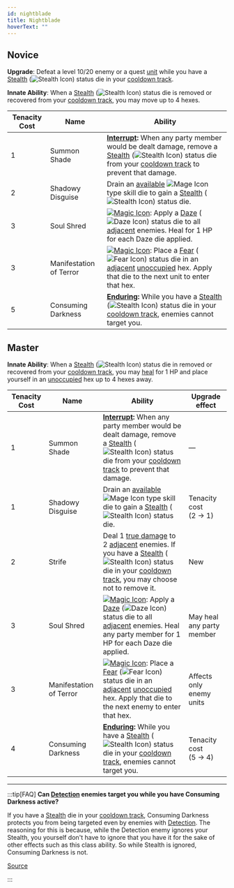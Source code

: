 ```yaml
---
id: nightblade
title: Nightblade
hoverText: ""
---
```


## Novice

**Upgrade**: Defeat a level 10/20 enemy or a quest [unit](/docs/glossary/unit) while you have a [Stealth](/docs/battles/status-effects/stealth) (<img src="/icons/stealth.svg" alt="Stealth Icon" className="icon-svg" />) status die in your [cooldown track](/docs/glossary/cooldown-track).

**Innate Ability**: When a [Stealth](/docs/battles/status-effects/stealth) (<img src="/icons/stealth.svg" alt="Stealth Icon" className="icon-svg" />) status die is removed or recovered from your [cooldown track](/docs/glossary/cooldown-track), you may move up to 4 hexes.

| Tenacity Cost | Name                    | Ability                                                                                                                                                                                                                                                                                                                                                                             |
| ------------- | ----------------------- | ----------------------------------------------------------------------------------------------------------------------------------------------------------------------------------------------------------------------------------------------------------------------------------------------------------------------------------------------------------------------------------- |
| 1             | Summon Shade            | **[Interrupt](/docs/glossary/interrupt):** When any party member would be dealt damage, remove a [Stealth](/docs/battles/status-effects/stealth) (<img src="/icons/stealth.svg" alt="Stealth Icon" className="icon-svg" />) status die from your [cooldown track](/docs/glossary/cooldown-track) to prevent that damage.                                                            |
| 2             | Shadowy Disguise        | Drain an [available](/docs/glossary/available) <img src="/icons/mage.svg" alt="Mage Icon" className="icon-svg" /> type skill die to gain a [Stealth](/docs/battles/status-effects/stealth) (<img src="/icons/stealth.svg" alt="Stealth Icon" className="icon-svg" />) status die.                                                                                                   |
| 3             | Soul Shred              | [<img src="/icons/magic.svg" alt="Magic Icon" className="icon-svg" />](/docs/battles/battle-forms/magic): Apply a [Daze](/docs/battles/status-effects/daze) (<img src="/icons/daze.svg" alt="Daze Icon" className="icon-svg" />) status die to all [adjacent](/docs/glossary/adjacent) enemies. Heal for 1 HP for each Daze die applied.                                            |
| 3             | Manifestation of Terror | [<img src="/icons/magic.svg" alt="Magic Icon" className="icon-svg" />](/docs/battles/battle-forms/magic): Place a [Fear](/docs/battles/status-effects/fear) (<img src="/icons/fear.svg" alt="Fear Icon" className="icon-svg" />) status die in an [adjacent](/docs/glossary/adjacent) [unoccupied](/docs/glossary/occupied) hex. Apply that die to the next unit to enter that hex. |
| 5             | Consuming Darkness      | **[Enduring](/docs/glossary/enduring):** While you have a [Stealth](/docs/battles/status-effects/stealth) (<img src="/icons/stealth.svg" alt="Stealth Icon" className="icon-svg" />) status die in your [cooldown track](/docs/glossary/cooldown-track), enemies cannot target you.                                                                                                 |

## Master

**Innate Ability**: When a [Stealth](/docs/battles/status-effects/stealth) (<img src="/icons/stealth.svg" alt="Stealth Icon" className="icon-svg" />) status die in removed or recovered from your [cooldown track](/docs/glossary/cooldown-track), you may [heal](/docs/glossary/healing) for 1 HP and place
yourself in an [unoccupied](/docs/glossary/occupied) hex up to 4 hexes away.

| Tenacity Cost | Name                    | Ability                                                                                                                                                                                                                                                                                                                                                                              | Upgrade effect            |
| ------------- | ----------------------- | ------------------------------------------------------------------------------------------------------------------------------------------------------------------------------------------------------------------------------------------------------------------------------------------------------------------------------------------------------------------------------------ | ------------------------- |
| 1             | Summon Shade            | **[Interrupt](/docs/glossary/interrupt):** When any party member would be dealt damage, remove a [Stealth](/docs/battles/status-effects/stealth) (<img src="/icons/stealth.svg" alt="Stealth Icon" className="icon-svg" />) status die from your [cooldown track](/docs/glossary/cooldown-track) to prevent that damage.                                                             | —                         |
| 1             | Shadowy Disguise        | Drain an [available](/docs/glossary/available) <img src="/icons/mage.svg" alt="Mage Icon" className="icon-svg" /> type skill die to gain a [Stealth](/docs/battles/status-effects/stealth) (<img src="/icons/stealth.svg" alt="Stealth Icon" className="icon-svg" />) status die.                                                                                                    | Tenacity cost<br/>(2 → 1) |
| 2             | Strife                  | Deal 1 [true damage](/docs/glossary/true-damage) to 2 [adjacent](/docs/glossary/adjacent) enemies. If you have a [Stealth](/docs/battles/status-effects/stealth) (<img src="/icons/stealth.svg" alt="Stealth Icon" className="icon-svg" />) status die in your [cooldown track](/docs/glossary/cooldown-track), you may choose not to remove it.                                     | New                       |
| 3             | Soul Shred              | [<img src="/icons/magic.svg" alt="Magic Icon" className="icon-svg" />](/docs/battles/battle-forms/magic): Apply a [Daze](/docs/battles/status-effects/daze) (<img src="/icons/daze.svg" alt="Daze Icon" className="icon-svg" />) status die to all [adjacent](/docs/glossary/adjacent) enemies. Heal any party member for 1 HP for each Daze die applied.                            | May heal any party member |
| 3             | Manifestation of Terror | [<img src="/icons/magic.svg" alt="Magic Icon" className="icon-svg" />](/docs/battles/battle-forms/magic): Place a [Fear](/docs/battles/status-effects/fear) (<img src="/icons/fear.svg" alt="Fear Icon" className="icon-svg" />) status die in an [adjacent](/docs/glossary/adjacent) [unoccupied](/docs/glossary/occupied) hex. Apply that die to the next enemy to enter that hex. | Affects only enemy units  |
| 4             | Consuming Darkness      | **[Enduring](/docs/glossary/enduring):** While you have a [Stealth](/docs/battles/status-effects/stealth) (<img src="/icons/stealth.svg" alt="Stealth Icon" className="icon-svg" />) status die in your [cooldown track](/docs/glossary/cooldown-track), enemies cannot target you.                                                                                                  | Tenacity cost<br/>(5 → 4) |

---

:::tip[FAQ]
**Can [Detection](/docs/battles/enemy-skills/detection) enemies target you while you have Consuming Darkness active?**

If you have a [Stealth](/docs/battles/status-effects/stealth) die in your [cooldown track](/docs/glossary/cooldown-track), Consuming Darkness protects you from being targeted even by enemies with [Detection](/docs/battles/enemy-skills/detection). The reasoning for this is because, while the Detection enemy ignores your Stealth, you yourself don't have to ignore that you have it for the sake of other effects such as this class ability. So while Stealth is ignored, Consuming Darkness is not.

<a href="https://support.chiptheorygames.com/support/solutions/articles/33000294922" target="_blank">Source</a>

:::
